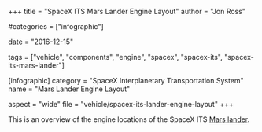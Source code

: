+++
title = "SpaceX ITS Mars Lander Engine Layout"
author = "Jon Ross"

#categories = ["infographic"]

date = "2016-12-15"

tags = ["vehicle", "components", "engine", "spacex", "spacex-its", "spacex-its-mars-lander"]

[infographic]
category = "SpaceX Interplanetary Transportation System"
name = "Mars Lander Engine Layout"

aspect = "wide"
file = "vehicle/spacex-its-lander-engine-layout"
+++

This is an overview of the engine locations of the SpaceX ITS [Mars lander](/tags/spacex-its-mars-lander/).

<!--more-->

<!-- TODO -->
